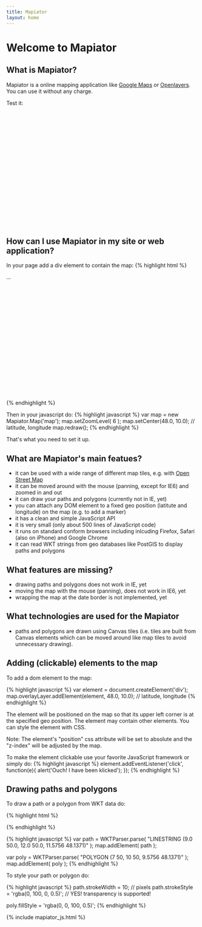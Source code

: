 ```yaml
---
title: Mapiator
layout: home
---
```


Welcome to Mapiator
====================

What is Mapiator?
------------------

Mapiator is a online mapping application like <a href="http://maps.google.com">Google Maps</a> or
<a href="http://openlayers.org">Openlayers</a>. You can use it without any charge.

Test it:

<div id="map" style="width:400px; height:300px; position:relative">
</div>


How can I use Mapiator in my site or web application?
--------------------------------------------------------

In your page add a div element to contain the map:
{% highlight html %}
<script type="text/javascript" src="Mapiator.js"></script>
...
<div id="map" style="width:400px; height:300px; position:relative"></div>
{% endhighlight %}

Then in your javascript do:
{% highlight javascript %}
var map = new Mapiator.Map('map');
map.setZoomLevel( 6 );
map.setCenter(48.0, 10.0); // latitude, longitude
map.redraw();
{% endhighlight %}

That's what you need to set it up.


What are Mapiator's main featues?
-----------------------------------

* it can be used with a wide range of different map tiles, e.g. with <a href="http://osm.org">Open Street Map</a>
* it can be moved around with the mouse (panning, except for IE6) and zoomed in and out
* it can draw your paths and polygons (currently not in IE, yet)
* you can attach any DOM element to a fixed geo position (latitute and longitude) on the map (e.g. to add a marker)
* it has a clean and simple JavaScript API
* it is very small (only about 500 lines of JavaScript code)
* it runs on standard conform browsers including inlcuding Firefox, Safari (also on iPhone) and Google Chrome
* it can read WKT strings from geo databases like PostGIS to display paths and polygons

What features are missing?
------------------------------

* drawing paths and polygons does not work in IE, yet
* moving the map with the mouse (panning), does not work in IE6, yet
* wrapping the map at the date border is not implemented, yet


What technologies are used for the Mapiator
-----------------------------------------------

* paths and polygons are drawn using Canvas tiles (i.e. tiles are built from Canvas elements which can be moved around like map tiles to avoid unnecessary drawing).

Adding (clickable) elements to the map
-------------------------------------------

To add a dom element to the map:

{% highlight javascript %}
var element = document.createElement('div');
map.overlayLayer.addElement(element, 48.0, 10.0); // latitude, longitude
{% endhighlight %}

The element will be positioned on the map so that its upper left corner is at the specified geo position.
The element may contain other elements. You can style the element with CSS.

Note: The element's "position" css attribute will be set to absolute and the "z-index" will be adjusted by the map.

To make the element clickable use your favorite JavaScript framework or simply do:
{% highlight javascript %}
element.addEventListener('click', function(e){
	alert('Ouch! I have been klicked');
});
{% endhighlight %}

Drawing paths and polygons
----------------------------

To draw a path or a polygon from WKT data do:

{% highlight html %}
<script type="text/javascript" src="WKTParser.js"></script>
{% endhighlight %}

{% highlight javascript %}
var path = WKTParser.parse( "LINESTRING (9.0 50.0, 12.0 50.0, 11.5756 48.1371)" );
map.addElement( path );

var poly = WKTParser.parse( "POLYGON (7 50, 10 50, 9.5756 48.1371)" );
map.addElement( poly );
{% endhighlight %}

To style your path or polygon do:

{% highlight javascript %}
path.strokeWidth = 10; // pixels
path.strokeStyle = 'rgba(0, 100, 0, 0.5)'; // YES! transparency is supported!

poly.fillStyle = 'rgba(0, 0, 100, 0.5)';
{% endhighlight %}


{% include mapiator_js.html %}

































